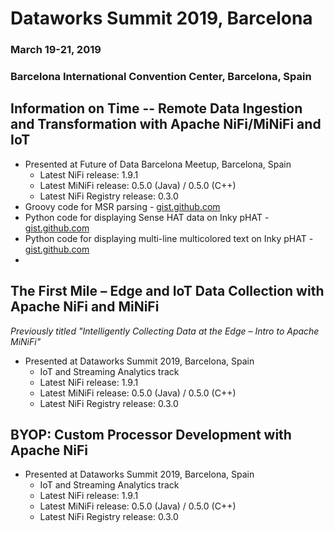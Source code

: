 # Dataworks Summit 2019, Barcelona
### March 19-21, 2019
### Barcelona International Convention Center, Barcelona, Spain 

## Information on Time -- Remote Data Ingestion and Transformation with Apache NiFi/MiNiFi and IoT
* Presented at Future of Data Barcelona Meetup, Barcelona, Spain
    - Latest NiFi release: 1.9.1
    - Latest MiNiFi release: 0.5.0 (Java) / 0.5.0 (C++)
    - Latest NiFi Registry release: 0.3.0
* Groovy code for MSR parsing - [gist.github.com](https://gist.github.com/alopresto/a8af4cd4f6b37df55e4ab004428fb83a)
* Python code for displaying Sense HAT data on Inky pHAT - [gist.github.com](https://gist.github.com/alopresto/311ac74a251c1f91a9ace533cbb9476e)
* Python code for displaying multi-line multicolored text on Inky pHAT - [gist.github.com](https://gist.github.com/alopresto/231287e62aac84f21f7b756351fecde0)
* 

## The First Mile – Edge and IoT Data Collection with Apache NiFi and MiNiFi
_Previously titled "Intelligently Collecting Data at the Edge – Intro to Apache MiNiFi"_
* Presented at Dataworks Summit 2019, Barcelona, Spain
    - IoT and Streaming Analytics track
    - Latest NiFi release: 1.9.1
    - Latest MiNiFi release: 0.5.0 (Java) / 0.5.0 (C++)
    - Latest NiFi Registry release: 0.3.0

## BYOP: Custom Processor Development with Apache NiFi
* Presented at Dataworks Summit 2019, Barcelona, Spain
    - IoT and Streaming Analytics track
    - Latest NiFi release: 1.9.1
    - Latest MiNiFi release: 0.5.0 (Java) / 0.5.0 (C++)
    - Latest NiFi Registry release: 0.3.0

